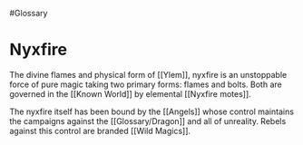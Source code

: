 #Glossary
# Nyxfire

The divine flames and physical form of [[Ylem]], nyxfire is an unstoppable force of pure magic taking two primary forms: flames and bolts. Both are governed in the [[Known World]] by elemental [[Nyxfire motes]].

The nyxfire itself has been bound by the [[Angels]] whose control maintains the campaigns against the [[Glossary/Dragon]] and all of unreality. Rebels against this control are branded [[Wild Magics]].